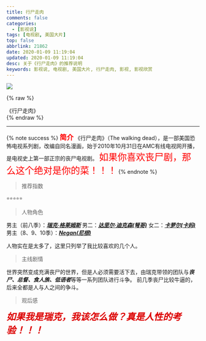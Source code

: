 ```yaml
---
title: 行尸走肉
comments: false
categories:
  - [影视说]
tags: [电视剧, 美国大片]
top: false
abbrlink: 21862
date: 2020-01-09 11:19:04
updated: 2020-01-09 11:19:04
desc: 关于《行尸走肉》的推荐说明
keywords: 影视说, 电视剧, 美国大片, 行尸走肉, 影视, 影视欣赏
---
```


![](/images/article_xingshizourou.jpeg)

{% raw %}
<div class="post_cus_note">《行尸走肉》</div>
{% endraw %}

<!-- more -->
<hr />

{% note success %}
<font size="4" color="red">**简介**</font>
《行尸走肉》（The walking dead），是一部美国恐怖电视系列剧，改编自同名漫画，始于2010年10月31日在AMC有线电视网开播，是电视史上第一部正宗的丧尸电视剧。
<font color="red" size="5">如果你喜欢丧尸剧，那么这个绝对是你的菜！！！</font>
{% endnote %}

> 推荐指数

    ⭐️⭐️⭐️⭐️⭐️

> 人物角色

男主（前八季）：[***瑞克·格莱姆斯***](https://baike.baidu.com/item/%E7%91%9E%E5%85%8B%C2%B7%E6%A0%BC%E8%8E%B1%E5%A7%86%E6%96%AF)
男二：[***达里尔·迪克森(弩哥)***](https://baike.baidu.com/item/%E8%BE%BE%E9%87%8C%E5%B0%94%C2%B7%E8%BF%AA%E5%85%8B%E6%A3%AE/22218077?fromtitle=%E8%BE%BE%E9%87%8C%E5%B0%94&fromid=16985070)
女二：[***卡萝尔(卡妈)***](https://baike.baidu.com/item/%E6%A2%85%E4%B8%BD%E8%8E%8E%C2%B7%E9%BA%A6%E5%85%8B%E5%B8%83%E8%8E%B1%E5%BE%B7/16413532?fromtitle=%E6%A2%85%E4%B8%BD%E8%8E%8E%C2%B7%E8%8B%8F%E5%A7%97%E5%A6%AE%C2%B7%E9%BA%A6%E5%85%8B%E5%B8%83%E8%8E%B1%E5%BE%B7&fromid=16282064)
男主（8、9、10季）：[***Negan(尼根)***](https://baike.baidu.com/item/%E6%9D%B0%E5%BC%97%E9%87%8C%C2%B7%E8%BF%AA%E6%81%A9%C2%B7%E6%91%A9%E6%A0%B9)

人物实在是太多了，这里只列举了我比较喜欢的几个人。

> 主线剧情

世界突然变成充满丧尸的世界，但是人必须需要活下去，由瑞克带领的团队与***丧尸、总督、食人族、低语者***等等一系列团队进行斗争。
前几季丧尸比较牛逼的，后来全都是人与人之间的争斗。

> 观后感

***<font color="#dd0000" size="5">如果我是瑞克，我该怎么做？真是人性的考验！！！</font>***
